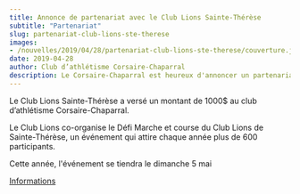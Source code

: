 ```yaml
---
title: Annonce de partenariat avec le Club Lions Sainte-Thérèse
subtitle: "Partenariat"
slug: partenariat-club-lions-ste-therese
images:
- /nouvelles/2019/04/28/partenariat-club-lions-ste-therese/couverture.jpg
date: 2019-04-28
author: Club d’athlétisme Corsaire-Chaparral
description: Le Corsaire-Chaparral est heureux d'annoncer un partenariat avec le Club Lions Sainte-Thérèse.
---
```


Le Club Lions Sainte-Thérèse a versé un montant de 1000$ au club d’athlétisme Corsaire-Chaparral.

Le Club Lions co-organise le Défi Marche et course du Club Lions de Sainte-Thérèse, un événement qui attire chaque année plus de 600 participants.

Cette année, l'événement se tiendra le dimanche 5 mai

[Informations](http://www.circuitendurance.ca/defi-course-et-marche-desjardins/)